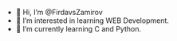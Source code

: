 - 👋 Hi, I’m @FirdavsZamirov
- 👀 I’m interested in learning WEB Development.
- 🌱 I’m currently learning C and Python.


<!---
FirdavsZamirov/FirdavsZamirov is a ✨ special ✨ repository because its `README.md` (this file) appears on your GitHub profile.
You can click the Preview link to take a look at your changes.
--->
